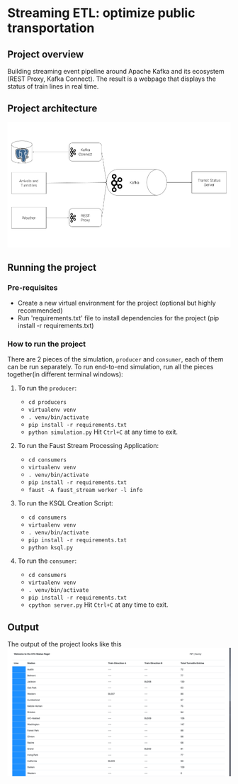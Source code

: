 
# Streaming ETL: optimize public transportation

## Project overview

Building streaming event pipeline around Apache Kafka and its ecosystem (REST Proxy, Kafka Connect). The result is a webpage that displays the status of train lines in real time.

## Project architecture

![Architecture for the project](/images/diagram.png)

## Running the project

### Pre-requisites

- Create a new virtual environment for the project (optional but highly recommended)
- Run 'requirements.txt' file to install dependencies for the project (pip install -r requirements.txt)

### How to run the project

There are 2 pieces of the simulation, `producer` and `consumer`, each of them can be run separately. To run end-to-end simulation, run all the pieces together(in different terminal windows): 
1. To run the `producer`:
    - `cd producers`
    - `virtualenv venv`
    - `. venv/bin/activate`
    - `pip install -r requirements.txt`
    - `python simulation.py`
Hit `Ctrl+C` at any time to exit.

2. To run the Faust Stream Processing Application:
    - `cd consumers`
    - `virtualenv venv`
    - `. venv/bin/activate`
    - `pip install -r requirements.txt`
    - `faust -A faust_stream worker -l info`

3. To run the KSQL Creation Script:
    - `cd consumers`
    - `virtualenv venv`
    - `. venv/bin/activate`
    - `pip install -r requirements.txt`
    - `python ksql.py`

4. To run the `consumer`:
    - `cd consumers`
    - `virtualenv venv`
    - `. venv/bin/activate`
    - `pip install -r requirements.txt`
    - `cpython server.py`
Hit `Ctrl+C` at any time to exit.

## Output

The output of the project looks like this
![Project output](/images/ui.png)